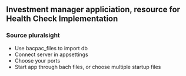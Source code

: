 ## Investment manager appliciation, resource for Health Check Implementation

### Source pluralsight 
- Use bacpac_files to import db
- Connect server in appsettings
- Choose your ports
- Start app through bach files, or choose multiple startup files


